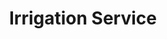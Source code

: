 ---
title: "Irrigation Service"
slug: "irrigation-service"
pageTitle: "Irrigation Systems"
icon: "/images/service-icons/service-icon_irrigation.svg"
description: "Efficient watering is key to a healthy yard. We design, install, and maintain systems that ensure your landscape stays lush and vibrant."
btntxt: "More About Irrigation"
about: "A thriving landscape starts with proper watering, and at Los Alamos Landscaping & More, we make it easy to keep your yard healthy and vibrant. Our irrigation services include the design, installation, and maintenance of efficient watering systems tailored to your property’s unique needs. Whether you’re looking to conserve water, reduce maintenance, or ensure your plants and lawn get the care they need, our expert team delivers solutions that work seamlessly with New Mexico’s climate. With our irrigation systems, you can enjoy a lush, beautiful yard without the hassle. Let us help you keep your landscape thriving year-round."
image: "/images/uploads/irrigation_main-img.webp"
alt: "A lush green backyard with a trampoline, surrounded by trees and neighboring houses under a bright blue sky, showcasing a well-maintained lawn."
imageTwo: "/images/uploads/irrigation_imgTwo.webp"
altTwo: "A vibrant, freshly maintained lawn with a tree casting shade, bordered by decorative rocks and surrounded by neatly trimmed shrubs in a residential front yard."
gallery:
---